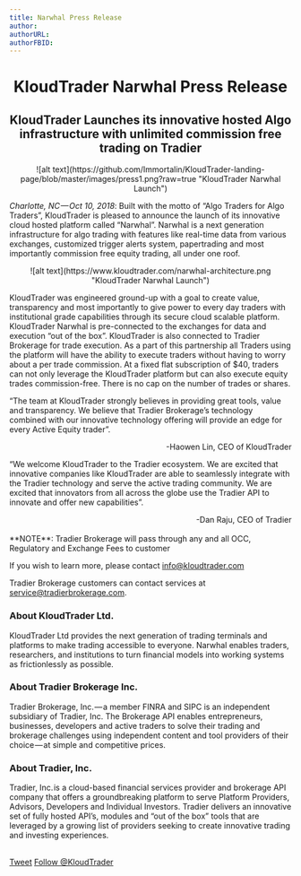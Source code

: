 ```yaml
---
title: Narwhal Press Release 
author: 
authorURL: 
authorFBID: 
---
```


# <center>KloudTrader Narwhal Press Release</center>
## <center>KloudTrader Launches its innovative hosted Algo infrastructure with unlimited commission free trading on Tradier</center>
<center>![alt text](https://github.com/Immortalin/KloudTrader-landing-page/blob/master/images/press1.png?raw=true "KloudTrader Narwhal Launch")</center>

<!--truncate-->

*Charlotte, NC — Oct 10, 2018*: Built with the motto of “Algo Traders for Algo Traders”, KloudTrader is pleased to announce the launch of its innovative cloud hosted platform called “Narwhal”. Narwhal is a next generation infrastructure for algo trading with features like real-time data from various exchanges, customized trigger alerts system, papertrading and most importantly commission free equity trading, all under one roof.

<center>![alt text](https://www.kloudtrader.com/narwhal-architecture.png "KloudTrader Narwhal Launch")</center>

KloudTrader was engineered ground-up with a goal to create value, transparency and most importantly to give power to every day traders with institutional grade capabilities through its secure cloud scalable platform. KloudTrader Narwhal is pre-connected to the exchanges for data and execution “out of the box”. KloudTrader is also connected to Tradier Brokerage for trade execution. As a part of this partnership all Traders using the platform will have the ability to execute traders without having to worry about a per trade commission. At a fixed flat subscription of $40, traders can not only leverage the KloudTrader platform but can also execute equity trades commission-free. There is no cap on the number of trades or shares.

“The team at KloudTrader strongly believes in providing great tools, value and transparency. We believe that Tradier Brokerage’s technology combined with our innovative technology offering will provide an edge for every Active Equity trader”.<br/>
<div style="text-align: right">-Haowen Lin, CEO of KloudTrader</div>

“We welcome KloudTrader to the Tradier ecosystem. We are excited that innovative companies like KloudTrader are able to seamlessly integrate with the Tradier technology and serve the active trading community. We are excited that innovators from all across the globe use the Tradier API to innovate and offer new capabilities”.<br/>
<div style="text-align: right">-Dan Raju, CEO of Tradier</div>

<br/>
**NOTE**: Tradier Brokerage will pass through any and all OCC, Regulatory and Exchange Fees to customer

If you wish to learn more, please contact info@kloudtrader.com

Tradier Brokerage customers can contact services at service@tradierbrokerage.com.

### About KloudTrader Ltd.
KloudTrader Ltd provides the next generation of trading terminals and platforms to make trading accessible to everyone. Narwhal enables traders, researchers, and institutions to turn financial models into working systems as frictionlessly as possible.

### About Tradier Brokerage Inc.
Tradier Brokerage, Inc. — a member FINRA and SIPC is an independent subsidiary of Tradier, Inc. The Brokerage API enables entrepreneurs, businesses, developers and active traders to solve their trading and brokerage challenges using independent content and tool providers of their choice — at simple and competitive prices.

### About Tradier, Inc.
Tradier, Inc. is a cloud-based financial services provider and brokerage API company that offers a groundbreaking platform to serve Platform Providers, Advisors, Developers and Individual Investors. Tradier delivers an innovative set of fully hosted API’s, modules and “out of the box” tools that are leveraged by a growing list of providers seeking to create innovative trading and investing experiences.

<br>
<script src="//platform.linkedin.com/in.js" type="text/javascript"> lang: en_US</script>
<script type="IN/Share"></script>
<a href="https://twitter.com/share?ref_src=twsrc%5Etfw" class="twitter-share-button" data-show-count="false">Tweet</a><script async src="https://platform.twitter.com/widgets.js" charset="utf-8"></script>
<a href="https://twitter.com/KloudTrader?ref_src=twsrc%5Etfw" class="twitter-follow-button" data-show-count="false">Follow @KloudTrader</a><script async src="https://platform.twitter.com/widgets.js" charset="utf-8"></script>
